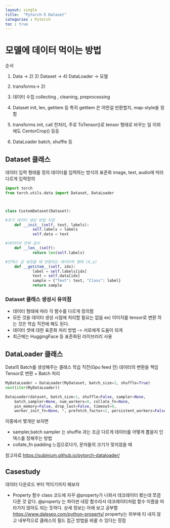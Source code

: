 ```yaml
---
layout: single
title:  "Pytorch-5 Dataset"
categories : Pytorch
toc : true
---
```



# 모델에 데이터 먹이는 방법

순서 
1) Data            ->   2) 
		                       2) Dataset     -> 4) DataLoader   -> 모델 
3) transforms->    2)

2) 데이터 수집
collecting , cleaning, preprocessing

2) Dataset
init, len, getitem 등
특히 getitem 은 어떤걸 반환할지, map-style을 정함

3) transforms
init, call
전처리, 주로 ToTensor()로 tensor 형태로 바꾸는 일
이외에도 CentorCrop() 등등

4) DataLoader
batch, shuffle 등



## Dataset 클래스
데이터 입력 형태를 정의
데이터를 입력하는 방식의 표준화
image, text, audio에 따라 다르게 입력정의

```python
import torch
from torch.utils.data import Dataset, DataLoader



class CustomDataset(Dataset):

#초기 데이터 생성 방법 지정
	def __init__(self, text, labels):
            self.labels = labels
            self.data = text

#데이터의 전체 길이
    def __len__(self):
            return len(self.labels)

#인덱스 값 넣었을 때 반환되는 데이터의 형태 (X,y)
    def __getitem__(self, idx):
            label = self.labels[idx]
            text = self.data[idx]
            sample = {"Text": text, "Class": label}
            return sample
```

### Dataset 클래스 생성시 유의점
+ 데이터 형태에 따라 각 함수를 다르게 정의함
+ 모든 것을 데이터 생성 시점에 처리할 필요는 없음
ex) 이미지를 tensor로 변환 하는 것은 학습 직전에 해도 된다.
+ 데이터 셋에 대한 표준화 처리 방법 -> 서로에게 도움이 되게
+ 최근에는 HuggingFace 등 표준화된 라이브러리 사용

## DataLoader 클래스
Data의 Batch를 생성해주는 클래스
학습 직전(Gpu feed 전) 데이터의 변환을 책임
Tensor로 변환 + Batch 처리

```python
MyDataLoader = DataLoader(MyDataset, batch_size=2, shuffle=True)
next(iter(MyDataLoader))
```




```python
DataLoader(dataset, batch_size=1, shuffle=False, sampler=None,
	batch_sampler=None, num_workers=0, collate_fn=None,
	pin_memory=False, drop_last=False, timeout=0,
	worker_init_fn=None, *, prefetch_factor=2, persistent_workers=False)
```

이중에서 몇개만 보자면
+ sampler,batch sampler 
는 shuffle 과는 조금 다르게 데이터를 어떻게 뽑을지 인덱스를 정해주는 방법
+ collate_fn
padding 느낌으로다가, 문자들의 크기가 맞지않을 때 


참고자료
https://subinium.github.io/pytorch-dataloader/



## Casestudy
데이터 다운로드 부터 먹이기까지 해보자

* Property 함수
class 코드에 자꾸 @property가 나와서 데코레이터 봤는데 쪼끔 다른 것 같다.
@property 는 파이썬 내장 함수라서 데코레이터처럼 함수 이름을 따라가지 않아도 되는 듯하다.
상세 정보는 아래 보고 공부함
https://www.daleseo.com/python-property/
property는 외부에 티 내지 않고 내부적으로 클래스의 필드 접근 방법을 바꿀 수 있다는 장점

